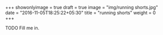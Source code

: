 +++
showonlyimage = true
draft = true
image = "img/running shorts.jpg"
date = "2016-11-05T18:25:22+05:30"
title = "running shorts"
weight = 0
+++

TODO Fill me in.

